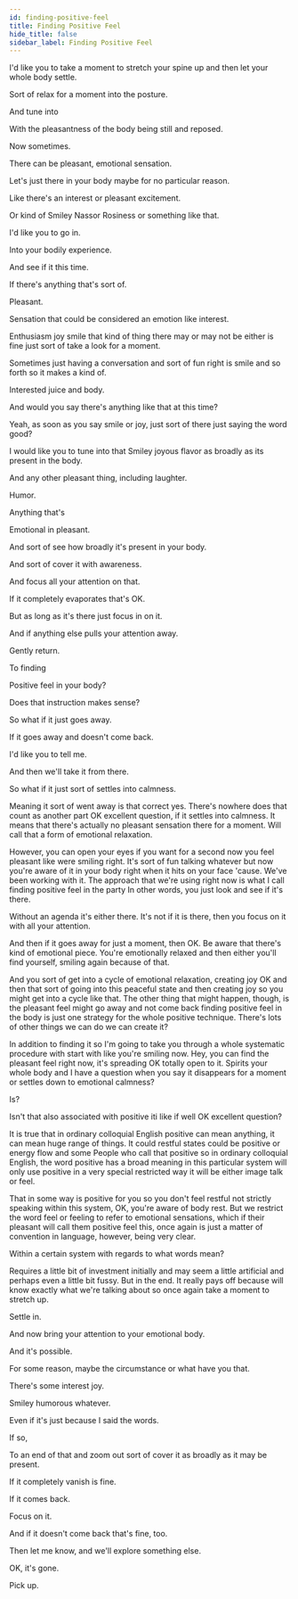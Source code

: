 ```yaml
---
id: finding-positive-feel
title: Finding Positive Feel
hide_title: false
sidebar_label: Finding Positive Feel
---
```

I'd like you to take a moment to stretch your spine up and then let your whole body settle.

Sort of relax for a moment into the posture.

And tune into

With the pleasantness of the body being still and reposed.

Now sometimes.

There can be pleasant, emotional sensation.

Let's just there in your body maybe for no particular reason.

Like there's an interest or pleasant excitement.

Or kind of Smiley Nassor Rosiness or something like that.

I'd like you to go in.

Into your bodily experience.

And see if it this time.

If there's anything that's sort of.

Pleasant.

Sensation that could be considered an emotion like interest.

Enthusiasm joy smile that kind of thing there may or may not be either is fine just sort of take a look for a moment.

Sometimes just having a conversation and sort of fun right is smile and so forth so it makes a kind of.

Interested juice and body.

And would you say there's anything like that at this time?

Yeah, as soon as you say smile or joy, just sort of there just saying the word good?

I would like you to tune into that Smiley joyous flavor as broadly as its present in the body.

And any other pleasant thing, including laughter.

Humor.

Anything that's

Emotional in pleasant.

And sort of see how broadly it's present in your body.

And sort of cover it with awareness.

And focus all your attention on that.

If it completely evaporates that's OK.

But as long as it's there just focus in on it.

And if anything else pulls your attention away.

Gently return.

To finding

Positive feel in your body?

Does that instruction makes sense?

So what if it just goes away.

If it goes away and doesn't come back.

I'd like you to tell me.

And then we'll take it from there.

So what if it just sort of settles into calmness.

Meaning it sort of went away is that correct yes. There's nowhere does that count as another part OK excellent question, if it settles into calmness. It means that there's actually no pleasant sensation there for a moment. Will call that a form of emotional relaxation.

However, you can open your eyes if you want for a second now you feel pleasant like were smiling right. It's sort of fun talking whatever but now you're aware of it in your body right when it hits on your face 'cause. We've been working with it. The approach that we're using right now is what I call finding positive feel in the party In other words, you just look and see if it's there.

Without an agenda it's either there. It's not if it is there, then you focus on it with all your attention.

And then if it goes away for just a moment, then OK. Be aware that there's kind of emotional piece. You're emotionally relaxed and then either you'll find yourself, smiling again because of that.

And you sort of get into a cycle of emotional relaxation, creating joy OK and then that sort of going into this peaceful state and then creating joy so you might get into a cycle like that. The other thing that might happen, though, is the pleasant feel might go away and not come back finding positive feel in the body is just one strategy for the whole positive technique. There's lots of other things we can do we can create it?

In addition to finding it so I'm going to take you through a whole systematic procedure with start with like you're smiling now. Hey, you can find the pleasant feel right now, it's spreading OK totally open to it. Spirits your whole body and I have a question when you say it disappears for a moment or settles down to emotional calmness?

Is?

Isn't that also associated with positive iti like if well OK excellent question?

It is true that in ordinary colloquial English positive can mean anything, it can mean huge range of things. It could restful states could be positive or energy flow and some People who call that positive so in ordinary colloquial English, the word positive has a broad meaning in this particular system will only use positive in a very special restricted way it will be either image talk or feel.

That in some way is positive for you so you don't feel restful not strictly speaking within this system, OK, you're aware of body rest. But we restrict the word feel or feeling to refer to emotional sensations, which if their pleasant will call them positive feel this, once again is just a matter of convention in language, however, being very clear.

Within a certain system with regards to what words mean?

Requires a little bit of investment initially and may seem a little artificial and perhaps even a little bit fussy. But in the end. It really pays off because will know exactly what we're talking about so once again take a moment to stretch up.

Settle in.

And now bring your attention to your emotional body.

And it's possible.

For some reason, maybe the circumstance or what have you that.

There's some interest joy.

Smiley humorous whatever.

Even if it's just because I said the words.

If so,

To an end of that and zoom out sort of cover it as broadly as it may be present.

If it completely vanish is fine.

If it comes back.

Focus on it.

And if it doesn't come back that's fine, too.

Then let me know, and we'll explore something else.













OK, it's gone.

Pick up.

